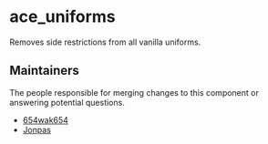ace_uniforms
=======

Removes side restrictions from all vanilla uniforms.


## Maintainers

The people responsible for merging changes to this component or answering potential questions.

- [654wak654](https://github.com/654wak654)
- [Jonpas](https://github.com/jonpas)
